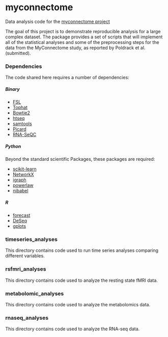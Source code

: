 # myconnectome

Data analysis code for the [myconnectome project](http://www.myconnectome.org/)

The goal of this project is to demonstrate reproducible analysis for a large complex dataset.  The package provides a set of scripts that will implement all of the statistical analyses and some of the preprocessing steps for the data from the MyConnectome study, as reported by Poldrack et al. (submitted).  


### Dependencies

The code shared here requires a number of dependencies:

##### Binary

* [FSL](http://fsl.fmrib.ox.ac.uk/fsl/fslwiki/)
* [Tophat](http://ccb.jhu.edu/software/tophat/index.shtml)
* [Bowtie2](http://bowtie-bio.sourceforge.net/bowtie2/index.shtml)
* [htseq](http://www-huber.embl.de/users/anders/HTSeq/doc/overview.html)
* [samtools](http://samtools.sourceforge.net/)
* [Picard](http://picard.sourceforge.net/)
* [RNA-SeQC](http://www.broadinstitute.org/cancer/cga/rna-seqc)

##### Python 

Beyond the standard scientific Packages, these packages are required:

* [scikit-learn](http://scikit-learn.org/stable/)
* [NetworkX](https://networkx.github.io/)
* [igraph](http://igraph.org/python/)
* [powerlaw](http://pythonhosted.org//powerlaw/)
* [nibabel](http://nipy.org/nibabel/)

##### R

* [forecast](http://cran.r-project.org/web/packages/forecast/index.html)
* [DeSeq](http://bioconductor.org/packages/release/bioc/html/DESeq.html)
* [gplots](http://cran.r-project.org/web/packages/gdata/index.html)

### timeseries_analyses

This directory contains code used to run time series analyses comparing different variables.


### rsfmri_analyses 

This directory contains code used to analyze the resting state fMRI data.


### metabolomic_analyses 

This directory contains code used to analyze the metabolomics data.

### rnaseq_analyses 

This directory contains code used to analyze the RNA-seq data.

